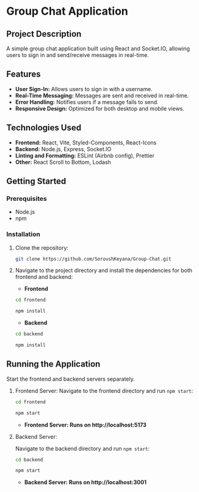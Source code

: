 # Group Chat Application

## Project Description

A simple group chat application built using React and Socket.IO, allowing users to sign in and send/receive messages in real-time.

## Features

- **User Sign-In:** Allows users to sign in with a username.
- **Real-Time Messaging:** Messages are sent and received in real-time.
- **Error Handling:** Notifies users if a message fails to send.
- **Responsive Design:** Optimized for both desktop and mobile views.

## Technologies Used

- **Frontend:** React, Vite, Styled-Components, React-Icons
- **Backend:** Node.js, Express, Socket.IO
- **Linting and Formatting:** ESLint (Airbnb config), Prettier
- **Other:** React Scroll to Bottom, Lodash

## Getting Started

### Prerequisites

- Node.js
- npm

### Installation

1. Clone the repository:

   ```bash
   git clone https://github.com/SoroushKeyana/Group-Chat.git
   ```

2. Navigate to the project directory and install the dependencies for both frontend and backend:

    - **Frontend**

    ```bash
    cd frontend
    ```
    ```bash
    npm install
    ```

    - **Backend**

    ```bash
    cd backend
    ```
    ```bash
    npm install
    ```

## Running the Application
Start the frontend and backend servers separately.

1. Frontend Server: 
    Navigate to the frontend directory and run `npm start`:

    ```bash
    cd frontend
    ```
    ```bash
    npm start
    ```
    - **Frontend Server: Runs on http://localhost:5173**

2. Backend Server:

    Navigate to the backend directory and run `npm start`:

    ```bash
    cd backend
    ```
    ```bash
    npm start
    ```

    - **Backend Server: Runs on http://localhost:3001**
